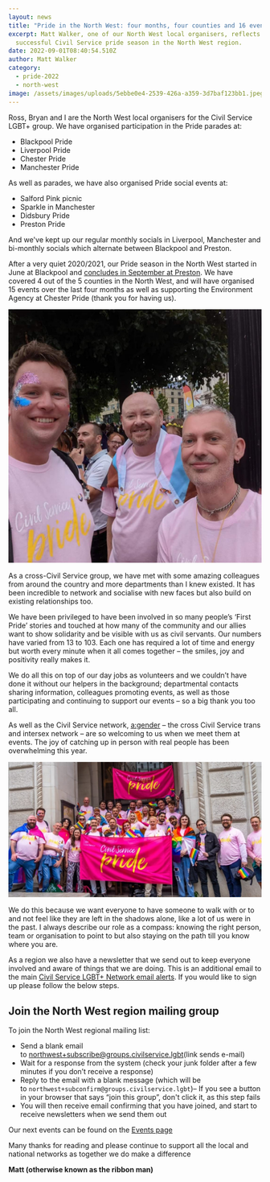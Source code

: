 ```yaml
---
layout: news
title: "Pride in the North West: four months, four counties and 16 events!"
excerpt: Matt Walker, one of our North West local organisers, reflects on a
  successful Civil Service pride season in the North West region.
date: 2022-09-01T08:40:54.510Z
author: Matt Walker
category:
  - pride-2022
  - north-west
image: /assets/images/uploads/5ebbe0e4-2539-426a-a359-3d7baf123bb1.jpeg
---
```

Ross, Bryan and I are the North West local organisers for the Civil Service LGBT+ group. We have organised participation in the Pride parades at: 

* Blackpool Pride
* Liverpool Pride
* Chester Pride
* Manchester Pride

As well as parades, we have also organised Pride social events at:

* Salford Pink picnic
* Sparkle in Manchester
* Didsbury Pride
* Preston Pride

And we've kept up our regular monthly socials in Liverpool, Manchester and bi-monthly socials which alternate between Blackpool and Preston.

After a very quiet 2020/2021, our Pride season in the North West started in June at Blackpool and [concludes in September at Preston](https://www.civilservice.lgbt/events/). We have covered 4 out of the 5 counties in the North West, and will have organised 15 events over the last four months as well as supporting the Environment Agency at Chester Pride (thank you for having us). 

![Right to left — Ross, Bryan and Matt](/assets/images/uploads/0416eb65-ae5d-4391-97bc-5d5968049cd9.jpeg "Our local organisers for the North West region")



As a cross-Civil Service group, we have met with some amazing colleagues from around the country and more departments than I knew existed. It has been incredible to network and socialise with new faces but also build on existing relationships too. 

We have been privileged to have been involved in so many people’s ‘First Pride’ stories and touched at how many of the community and our allies want to show solidarity and be visible with us as civil servants. Our numbers have varied from 13 to 103. Each one has required a lot of time and energy but worth every minute when it all comes together – the smiles, joy and positivity really makes it. 

We do all this on top of our day jobs as volunteers and we couldn’t have done it without our helpers in the background; departmental contacts sharing information, colleagues promoting events, as well as those participating and continuing to support our events – so a big thank you too all.

As well as the Civil Service network, [a:gender]((https://www.agender.org.uk/)) – the cross Civil Service trans and intersex network – are so welcoming to us when we meet them at events. The joy of catching up in person with real people has been overwhelming this year.

![The Civil Service group at Liverpool pride](/assets/images/uploads/6320428b-dc60-4e73-aeda-d8987da36b8e.jpeg "The Civil Service group at Liverpool pride")

We do this because we want everyone to have someone to walk with or to and not feel like they are left in the shadows alone, like a lot of us were in the past. I always describe our role as a compass: knowing the right person, team or organisation to point to but also staying on the path till you know where you are.

As a region we also have a newsletter that we send out to keep everyone involved and aware of things that we are doing. This is an additional email to the main [Civil Service LGBT+ Network email alerts](https://www.civilservice.lgbt/join-us/). If you would like to sign up please follow the below steps.

## Join the North West region mailing group

To join the North West regional mailing list:

* Send a blank email to [northwest+subscribe@groups.civilservice.lgbt](mailto:northwest+subscribe@groups.civilservice.lgbt)(link sends e-mail)
* Wait for a response from the system (check your junk folder after a few minutes if you don’t receive a response)
* Reply to the email with a blank message (which will be to `northwest+subconfirm@groups.civilservice.lgbt`)– If you see a button in your browser that says “join this group”, don't click it, as this step fails
* You will then receive email confirming that you have joined, and start to receive newsletters when we send them out

Our next events can be found on the [Events page](https://www.civilservice.lgbt/events/)

Many thanks for reading and please continue to support all the local and national networks as together we do make a difference 

**Matt (otherwise known as the ribbon man)**